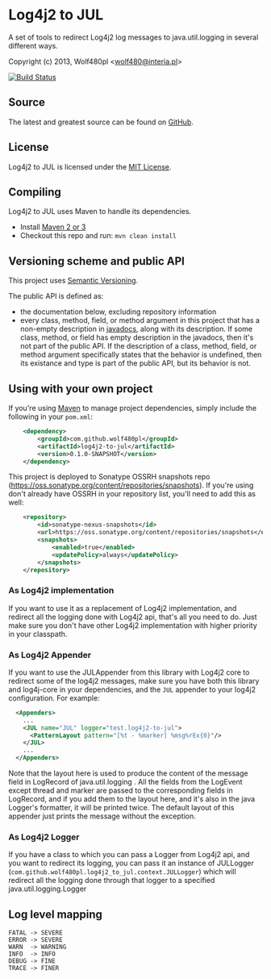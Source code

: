 Log4j2 to JUL
=============

A set of tools to redirect Log4j2 log messages to java.util.logging in several different ways.

Copyright (c) 2013, Wolf480pl <<wolf480@interia.pl>>

[![Build Status](https://travis-ci.org/Wolf480pl/log4j2-to-jul.png?branch=master)](https://travis-ci.org/Wolf480pl/log4j2-to-jul)

Source
------
The latest and greatest source can be found on [GitHub].

License
-------
Log4j2 to JUL is licensed under the [MIT License][License].

Compiling
---------
Log4j2 to JUL uses Maven to handle its dependencies.

* Install [Maven 2 or 3](http://maven.apache.org/download.html)
* Checkout this repo and run: `mvn clean install`

Versioning scheme and public API
---------------------------------
This project uses [Semantic Versioning][SemVer].

The public API is defined as:

* the documentation below, excluding repository information
* every class, method, field, or method argument in this project that has a non-empty description in [javadocs][JavaDocs], along with its description.
  If some class, method, or field has empty description in the javadocs, then it's not part of the public API.
  If the description of a class, method, field, or method argument specifically states that the behavior is undefined, then its existance and type is part of the public API, but its behavior is not.

Using with your own project
---------------------------
If you're using [Maven](http://maven.apache.org/download.html) to manage project dependencies, simply include the following in your `pom.xml`:
```xml
    <dependency>
        <groupId>com.github.wolf480pl</groupId>
        <artifactId>log4j2-to-jul</artifactId>
        <version>0.1.0-SNAPSHOT</version>
    </dependency>
```
This project is deployed to Sonatype OSSRH snapshots repo (https://oss.sonatype.org/content/repositories/snapshots).  If you're using don't already have OSSRH in your repository list, you'll need to add this as well:
```xml
    <repository>
        <id>sonatype-nexus-snapshots</id>
        <url>https://oss.sonatype.org/content/repositories/snapshots</url>
        <snapshots>
            <enabled>true</enabled>
            <updatePolicy>always</updatePolicy>
        </snapshots>
    </repository>
```

### As Log4j2 implementation ###
If you want to use it as a replacement of Log4j2 implementation, and redirect all the logging done with Log4j2 api, that's all you need to do.
Just make sure you don't have other Log4j2 implementation with higher priority in your classpath. 

### As Log4j2 Appender ###
If you want to use the JULAppender from this library with Log4j2 core to redirect some of the log4j2 messages, make sure you have both this library and log4j-core in your dependencies, and the `JUL` appender to your log4j2 configuration.
For example:
```xml
  <Appenders>
    ...
    <JUL name="JUL" logger="test.log4j2-to-jul">
      <PatternLayout pattern="[%t - %marker] %msg%rEx{0}"/>
    </JUL>
    ...
  </Appenders>
```
Note that the layout here is used to produce the content of the message field in LogRecord of java.util.logging . All the fields from the LogEvent except thread and marker are passed to the corresponding fields in LogRecord, and if you add them to the layout here, and it's also in the java Logger's formatter, it will be printed twice. The default layout of this appender just prints the message without the exception.

### As Log4j2 Logger ###
If you have a class to which you can pass a Logger from Log4j2 api, and you want to redirect its logging, you can pass it an instance of JULLogger (`com.github.wolf480pl.log4j2_to_jul.context.JULLogger`) which will redirect all the logging done through that logger to a specified java.util.logging.Logger

Log level mapping
-----------------
    FATAL -> SEVERE
    ERROR -> SEVERE
    WARN  -> WARNING
    INFO  -> INFO
    DEBUG -> FINE
    TRACE -> FINER


[GitHub]: https://github.com/Wolf480pl/log4j2-to-jul
[License]: http://opensource.org/licenses/MIT
[SemVer]: http://semver.org/
[JavaDocs]: https://wolf480pl.github.com/log4j2-to-jul/apidocs/
